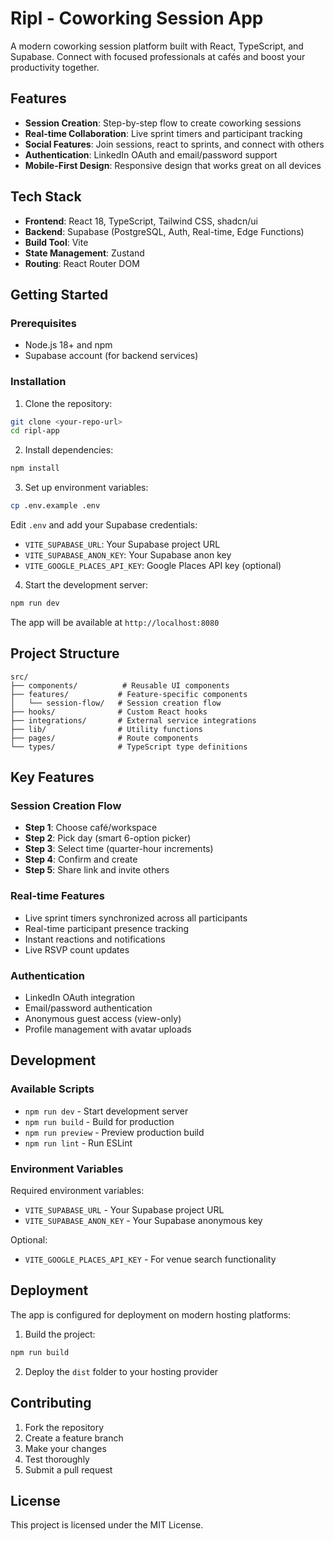 # Ripl - Coworking Session App

A modern coworking session platform built with React, TypeScript, and Supabase. Connect with focused professionals at cafés and boost your productivity together.

## Features

- **Session Creation**: Step-by-step flow to create coworking sessions
- **Real-time Collaboration**: Live sprint timers and participant tracking
- **Social Features**: Join sessions, react to sprints, and connect with others
- **Authentication**: LinkedIn OAuth and email/password support
- **Mobile-First Design**: Responsive design that works great on all devices

## Tech Stack

- **Frontend**: React 18, TypeScript, Tailwind CSS, shadcn/ui
- **Backend**: Supabase (PostgreSQL, Auth, Real-time, Edge Functions)
- **Build Tool**: Vite
- **State Management**: Zustand
- **Routing**: React Router DOM

## Getting Started

### Prerequisites

- Node.js 18+ and npm
- Supabase account (for backend services)

### Installation

1. Clone the repository:
```bash
git clone <your-repo-url>
cd ripl-app
```

2. Install dependencies:
```bash
npm install
```

3. Set up environment variables:
```bash
cp .env.example .env
```

Edit `.env` and add your Supabase credentials:
- `VITE_SUPABASE_URL`: Your Supabase project URL
- `VITE_SUPABASE_ANON_KEY`: Your Supabase anon key
- `VITE_GOOGLE_PLACES_API_KEY`: Google Places API key (optional)

4. Start the development server:
```bash
npm run dev
```

The app will be available at `http://localhost:8080`

## Project Structure

```
src/
├── components/          # Reusable UI components
├── features/           # Feature-specific components
│   └── session-flow/   # Session creation flow
├── hooks/              # Custom React hooks
├── integrations/       # External service integrations
├── lib/                # Utility functions
├── pages/              # Route components
└── types/              # TypeScript type definitions
```

## Key Features

### Session Creation Flow
- **Step 1**: Choose café/workspace
- **Step 2**: Pick day (smart 6-option picker)
- **Step 3**: Select time (quarter-hour increments)
- **Step 4**: Confirm and create
- **Step 5**: Share link and invite others

### Real-time Features
- Live sprint timers synchronized across all participants
- Real-time participant presence tracking
- Instant reactions and notifications
- Live RSVP count updates

### Authentication
- LinkedIn OAuth integration
- Email/password authentication
- Anonymous guest access (view-only)
- Profile management with avatar uploads

## Development

### Available Scripts

- `npm run dev` - Start development server
- `npm run build` - Build for production
- `npm run preview` - Preview production build
- `npm run lint` - Run ESLint

### Environment Variables

Required environment variables:
- `VITE_SUPABASE_URL` - Your Supabase project URL
- `VITE_SUPABASE_ANON_KEY` - Your Supabase anonymous key

Optional:
- `VITE_GOOGLE_PLACES_API_KEY` - For venue search functionality

## Deployment

The app is configured for deployment on modern hosting platforms:

1. Build the project:
```bash
npm run build
```

2. Deploy the `dist` folder to your hosting provider

## Contributing

1. Fork the repository
2. Create a feature branch
3. Make your changes
4. Test thoroughly
5. Submit a pull request

## License

This project is licensed under the MIT License.